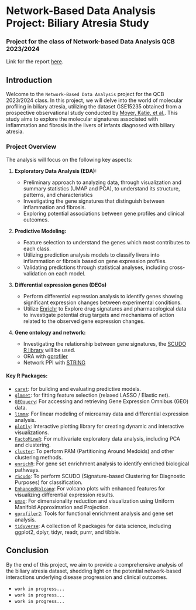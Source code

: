 # Network-Based Data Analysis Project: Biliary Atresia Study
### Project for the class of Network-based Data Analysis QCB 2023/2024

Link for the report [here](https://www.overleaf.com/project/65e5fb710b468abfd7e67ca4).

## Introduction

Welcome to the `Network-Based Data Analysis` project for the QCB 2023/2024 class. In this project, we will delve into the world of molecular profiling in biliary atresia, utilizing the dataset GSE15235 obtained from a prospective observational study conducted by [Moyer, Katie, et al.](https://link.springer.com/article/10.1186/gm154). This study aims to explore the molecular signatures associated with inflammation and fibrosis in the livers of infants diagnosed with biliary atresia.

### Project Overview
The analysis will focus on the following key aspects:

1. **Exploratory Data Analysis (EDA):**
   - Preliminary approach to analyzing data, through visualization and summary statistics (UMAP and PCA), to understand its structure, patterns, and characteristics
   - Investigating the gene signatures that distinguish between inflammation and fibrosis.
   - Exploring potential associations between gene profiles and clinical outcomes.

3. **Predictive Modeling:**
   - Feature selection to understand the genes which most contributes to each class.
   - Utilizing prediction analysis models to classify livers into inflammation or fibrosis based on gene expression profiles.
   - Validating predictions through statistical analyses, including cross-validation on each model.

4. **Differential expression genes (DEGs)**
   - Perform differential expression analysis to identify genes showing significant expression changes between experimental conditions.
   - Utilize [Enrichr](https://maayanlab.cloud/Enrichr/) to Explore drug signatures and pharmacological data to investigate potential drug targets and mechanisms of action related to the observed gene expression changes.

5. **Gene ontology and network:**
   - Investigating the relationship between gene signatures, the [SCUDO R library](https://www.cosbi.eu/prototypes/scudo) will be used.
   - ORA with [gprofiler](https://biit.cs.ut.ee/gprofiler/gost)
   - Network PPI with [STRING](https://string-db.org/)

#### Key R Packages:
- [`caret`](https://topepo.github.io/caret/): for building and evaluating predictive models.
- [`glmnet`](https://cran.r-project.org/web/packages/glmnet/index.html): for fitting feature selection (relaxed LASSO / Elastic net).
- [`GEOquery`](https://www.bioconductor.org/packages/release/bioc/html/GEOquery.html): For accessing and retrieving Gene Expression Omnibus (GEO) data.
- [`limma`](https://bioconductor.org/packages/release/bioc/html/limma.html): For linear modeling of microarray data and differential expression analysis.
- [`plotly`](https://plotly.com/r/): Interactive plotting library for creating dynamic and interactive visualizations.
- [`FactoMineR`](https://cran.r-project.org/web/packages/FactoMineR/index.html): For multivariate exploratory data analysis, including PCA and clustering.
- [`cluster`](https://cran.r-project.org/web/packages/cluster/index.html): To perform PAM (Partitioning Around Medoids) and other clustering methods.
- [`enrichR`](https://cran.r-project.org/web/packages/enrichR/index.html): For gene set enrichment analysis to identify enriched biological pathways.
- [`rScudo`](https://bioconductor.org/packages/release/bioc/html/rScudo.html): To perform SCUDO (Signature-based Clustering for Diagnostic Purposes) for classification.
- [`EnhancedVolcano`](https://bioconductor.org/packages/release/bioc/html/EnhancedVolcano.html): For volcano plots with enhanced features for visualizing differential expression results.
- [`umap`](https://cran.r-project.org/web/packages/umap/index.html): For dimensionality reduction and visualization using Uniform Manifold Approximation and Projection.
- [`gprofiler2`](https://cran.r-project.org/web/packages/gprofiler2/index.html): Tools for functional enrichment analysis and gene set analysis.
- [`tidyverse`](https://www.tidyverse.org/): A collection of R packages for data science, including ggplot2, dplyr, tidyr, readr, purrr, and tibble.


## Conclusion

By the end of this project, we aim to provide a comprehensive analysis of the biliary atresia dataset, shedding light on the potential network-based interactions underlying disease progression and clinical outcomes.
- `work in progress...`
- `work in progress...`
- `work in progress...`
